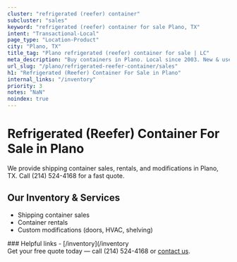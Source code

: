 ```yaml
---
cluster: "refrigerated (reefer) container"
subcluster: "sales"
keyword: "refrigerated (reefer) container for sale Plano, TX"
intent: "Transactional-Local"
page_type: "Location-Product"
city: "Plano, TX"
title_tag: "Plano refrigerated (reefer) container for sale | LC"
meta_description: "Buy containers in Plano. Local since 2003. New & used inventory. Fast delivery. Get your free quote — call (214) 524-4168 today. LC Container — your trusted ..."
url_slug: "/plano/refrigerated-reefer-container/sales"
h1: "Refrigerated (Reefer) Container For Sale in Plano"
internal_links: "/inventory"
priority: 3
notes: "NaN"
noindex: true
---
```


# Refrigerated (Reefer) Container For Sale in Plano

We provide shipping container sales, rentals, and modifications in Plano, TX. Call (214) 524-4168 for a fast quote.

## Our Inventory & Services
- Shipping container sales
- Container rentals
- Custom modifications (doors, HVAC, shelving)

<div data-section="internal-links">
### Helpful links
- [/inventory](/inventory
</div>

<div data-section="cta">
Get your free quote today — call (214) 524-4168 or <a href="/contact">contact us</a>.
</div>

<script type="application/ld+json">{"@context":"https://schema.org","@type":"FAQPage","mainEntity":[{"@type":"Question","name":"How much does delivery cost in Plano, TX?","acceptedAnswer":{"@type":"Answer","text":"Delivery costs vary by distance and container size. Most deliveries in Plano, TX range from $150-$300. Call (214) 524-4168 for an exact quote based on your specific location."}},{"@type":"Question","name":"Do you offer financing or payment plans?","acceptedAnswer":{"@type":"Answer","text":"We accept major credit cards, checks, and can discuss commercial terms for bulk purchases. Call (214) 524-4168 to discuss options."}},{"@type":"Question","name":"Can you customize containers in Plano, TX?","acceptedAnswer":{"@type":"Answer","text":"Yes — we perform modifications like doors, HVAC, insulation, and shelving. Request a custom quote at (214) 524-4168 or via our contact form."}}]}</script>
